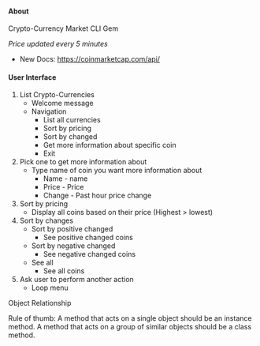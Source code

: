#### About
Crypto-Currency Market CLI Gem

*Price updated every 5 minutes*

- New Docs: https://coinmarketcap.com/api/

#### User Interface
1. List Crypto-Currencies
    - Welcome message
    - Navigation
        - List all currencies
        - Sort by pricing
        - Sort by changed
        - Get more information about specific coin
        - Exit
2. Pick one to get more information about
    - Type name of coin you want more information about
        - Name - name
        - Price - Price
        - Change - Past hour price change
3. Sort by pricing
    - Display all coins based on their price (Highest > lowest)
4. Sort by changes
    - Sort by positive changed
        - See positive changed coins
    - Sort by negative changed
        - See negative changed coins
    - See all
        - See all coins
5. Ask user to perform another action
    - Loop menu

Object Relationship

Rule of thumb:
A method that acts on a single object should be an instance method. A method that acts on a group of similar objects should be a class method.